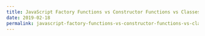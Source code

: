 ```yaml
---
title: JavaScript Factory Functions vs Constructor Functions vs Classes
date: 2019-02-18
permalink: javascript-factory-functions-vs-constructor-functions-vs-classes
---
```



